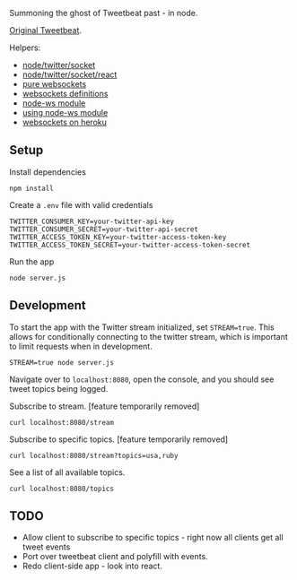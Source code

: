 Summoning the ghost of Tweetbeat past - in node.

[Original Tweetbeat](https://github.com/TGOlson/tweetbeat.git).

Helpers:

* [node/twitter/socket](http://dillonbuchanan.com/programming/node-js-twitter-streaming-api-socket-io-twitter-cashtag-heatmap/)
* [node/twitter/socket/react](http://javaguirre.net/2014/02/11/twitter-streaming-api-with-node-socket-io-and-reactjs/)
* [pure websockets](https://gist.github.com/bradleywright/1021082)
* [websockets definitions](http://en.wikipedia.org/wiki/WebSocket)
* [node-ws module](https://github.com/einaros/ws)
* [using node-ws module](https://github.com/heroku-examples/node-ws-test)
* [websockets on heroku](https://devcenter.heroku.com/articles/websockets)

## Setup

Install dependencies

```
npm install
```

Create a `.env` file with valid credentials

```
TWITTER_CONSUMER_KEY=your-twitter-api-key
TWITTER_CONSUMER_SECRET=your-twitter-api-secret
TWITTER_ACCESS_TOKEN_KEY=your-twitter-access-token-key
TWITTER_ACCESS_TOKEN_SECRET=your-twitter-access-token-secret
```

Run the app

```
node server.js
```

## Development

To start the app with the Twitter stream initialized, set `STREAM=true`. This allows for conditionally connecting to the twitter stream, which is important to limit requests when in development.
```
STREAM=true node server.js
````

Navigate over to `localhost:8080`, open the console, and you should see tweet topics being logged.

Subscribe to stream. [feature temporarily removed]
```
curl localhost:8080/stream
````

Subscribe to specific topics. [feature temporarily removed]
```
curl localhost:8080/stream?topics=usa,ruby
````

See a list of all available topics.
```
curl localhost:8080/topics
````

## TODO
* Allow client to subscribe to specific topics - right now all clients get all tweet events
* Port over tweetbeat client and polyfill with events.
* Redo client-side app - look into react.
